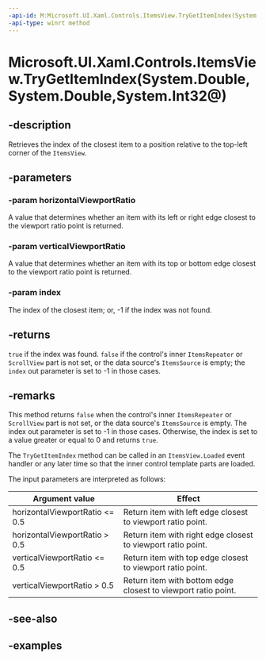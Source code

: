 ```yaml
---
-api-id: M:Microsoft.UI.Xaml.Controls.ItemsView.TryGetItemIndex(System.Double,System.Double,System.Int32@)
-api-type: winrt method
---
```


# Microsoft.UI.Xaml.Controls.ItemsView.TryGetItemIndex(System.Double,System.Double,System.Int32@)

<!--
public bool TryGetItemIndex (double horizontalViewportRatio, double verticalViewportRatio, out int index);
-->


## -description

Retrieves the index of the closest item to a position relative to the top-left corner of the `ItemsView`.

## -parameters

### -param horizontalViewportRatio

A value that determines whether an item with its left or right edge closest to the viewport ratio point is returned.

### -param verticalViewportRatio

A value that determines whether an item with its top or bottom edge closest to the viewport ratio point is returned.

### -param index

The index of the closest item; or, -1 if the index was not found.

## -returns

`true` if the index was found. `false` if the control's inner `ItemsRepeater` or `ScrollView` part is not set, or the data source's `ItemsSource` is empty; the `index` out parameter is set to -1 in those cases.

## -remarks

This method returns `false` when the control's inner `ItemsRepeater` or `ScrollView` part is not set, or the data source's `ItemsSource` is empty. The index out parameter is set to -1 in those cases. Otherwise, the index is set to a value greater or equal to 0 and returns `true`.

The `TryGetItemIndex` method can be called in an `ItemsView.Loaded` event handler or any later time so that the inner control template parts are loaded.

The input parameters are interpreted as follows:

| **Argument value** | **Effect** |
|-|-|
| horizontalViewportRatio <= 0.5 | Return item with left edge closest to viewport ratio point. |
| horizontalViewportRatio > 0.5  | Return item with right edge closest to viewport ratio point. |
| verticalViewportRatio <= 0.5   | Return item with top edge closest to viewport ratio point.    |
| verticalViewportRatio > 0.5    | Return item with bottom edge closest to viewport ratio point. |

## -see-also

## -examples


